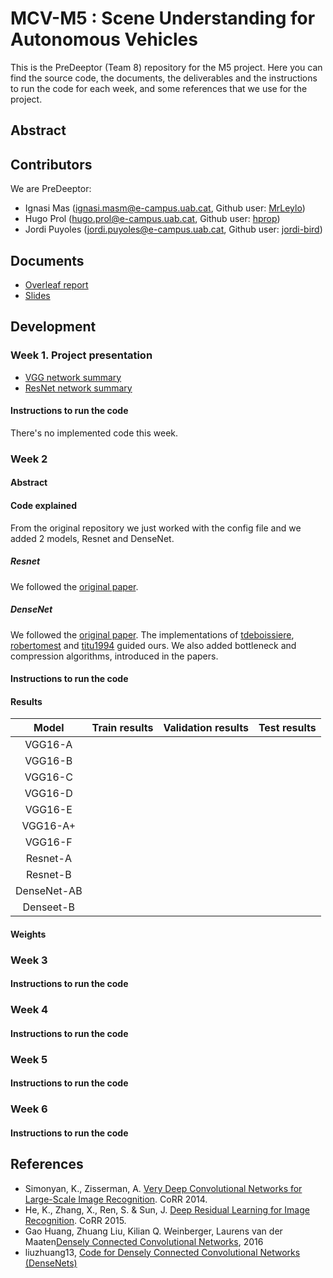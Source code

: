 # MCV-M5 : Scene Understanding for Autonomous Vehicles

This is the PreDeeptor (Team 8) repository for the M5 project. Here you can find
the source code, the documents, the deliverables and the instructions
to run the code for each week, and some references that we use for the
project.

## Abstract

## Contributors

We are PreDeeptor:

* Ignasi Mas (ignasi.masm@e-campus.uab.cat, Github user: [MrLeylo](https://github.com/MrLeylo))
* Hugo Prol (hugo.prol@e-campus.uab.cat, Github user: [hprop](https://github.com/hprop))
* Jordi Puyoles (jordi.puyoles@e-campus.uab.cat, Github user: [jordi-bird](https://github.com/jordi-bird))

## Documents

* [Overleaf report](https://www.overleaf.com/read/hdtfstjrsqnr)
* [Slides](https://docs.google.com/presentation/d/1wJkGmbYqp0s87yg-msrxecCzeZg3Miuwm85n5_zYxIo/edit?usp=sharing)

## Development

### Week 1. Project presentation

* [VGG network summary](https://docs.google.com/document/d/1zBcWIxjGT02iqhcDFw2RqQj7vJ2ab8TYPH6ApXw5pVU/edit?usp=sharing)
* [ResNet network summary](https://docs.google.com/document/d/1pj0-WEytf4uMvt_VhsHnXWQ4TbrIP5nuCxbp6GX1w8E/edit?usp=sharing)

#### Instructions to run the code

There's no implemented code this week.

### Week 2

#### Abstract



#### Code explained

From the original repository we just worked with the config file and we added 2 models, Resnet and DenseNet.

##### Resnet

We followed the [original paper](https://docs.google.com/document/d/1pj0-WEytf4uMvt_VhsHnXWQ4TbrIP5nuCxbp6GX1w8E/edit?usp=sharing).

##### DenseNet

We followed the [original paper](https://arxiv.org/pdf/1608.06993.pdf). The implementations of [tdeboissiere](https://github.com/tdeboissiere/DeepLearningImplementations/tree/master/DenseNet), [robertomest](https://github.com/robertomest/convnet-study) and [titu1994](https://github.com/titu1994/DenseNet) guided ours. We also added bottleneck and compression algorithms, introduced in the papers.

#### Instructions to run the code

#### Results


| Model | Train results | Validation results | Test results | 
| :---: | :---: | :---: | :---: |
| VGG16-A |  |  |  |
| VGG16-B |  |  |  |
| VGG16-C |  |  |  |
| VGG16-D |  |  |  |
| VGG16-E |  |  |  |
| VGG16-A+ |  |  |  |
| VGG16-F |  |  |  |
| Resnet-A |  |  |  |
| Resnet-B |  |  |  |
| DenseNet-AB |  |  |  |
| Denseet-B |  |  |  |


#### Weights

### Week 3

#### Instructions to run the code

### Week 4

#### Instructions to run the code

### Week 5

#### Instructions to run the code

### Week 6

#### Instructions to run the code

## References

* Simonyan, K., Zisserman, A. [Very Deep Convolutional Networks for Large-Scale Image Recognition](https://arxiv.org/pdf/1409.1556.pdf). CoRR 2014.
* He, K., Zhang, X., Ren, S. & Sun, J. [Deep Residual Learning for Image Recognition](https://arxiv.org/pdf/1512.03385.pdf). CoRR 2015.
* Gao Huang, Zhuang Liu, Kilian Q. Weinberger, Laurens van der Maaten[Densely Connected Convolutional Networks](https://arxiv.org/pdf/1608.06993.pdf), 2016
* liuzhuang13, [Code for Densely Connected Convolutional Networks (DenseNets)](https://github.com/liuzhuang13/DenseNet)
